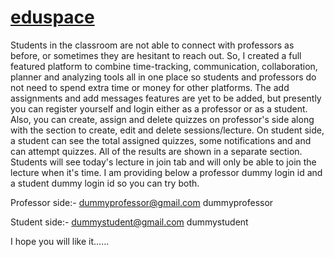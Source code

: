 # [eduspace](https://staticprojects.000webhostapp.com/eduspace/)

Students in the classroom are not able to connect with professors as before, or sometimes they are hesitant to reach out. So, I created a full featured platform to combine time-tracking, communication, collaboration, planner and analyzing tools all in one place so students and professors do not need to spend extra time or money for other platforms.
The add assignments and add messages features are yet to be added, but presently you can register yourself and login either as a professor or as a student. Also, you can create, assign and delete quizzes on professor's side along with the section to create, edit and delete sessions/lecture. On student side, a student can see the total assigned quizzes, some notifications and and can attempt quizzes. All of the results are shown in a separate section. Students will see today's lecture in join tab and will only be able to join the lecture when it's time.
I am providing below a professor dummy login id and a student dummy login id so you can try both.

Professor side:-
dummyprofessor@gmail.com
dummyprofessor

Student side:-
dummystudent@gmail.com
dummystudent

I hope you will like it......
